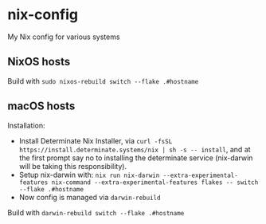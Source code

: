 # nix-config

My Nix config for various systems

## NixOS hosts

Build with `sudo nixos-rebuild switch --flake .#hostname`

## macOS hosts

Installation:

- Install Determinate Nix Installer, via `curl -fsSL https://install.determinate.systems/nix | sh -s -- install`, and at the first prompt say no to installing the determinate service (nix-darwin will be taking this responsibility).
- Setup nix-darwin with: `nix run nix-darwin --extra-experimental-features nix-command --extra-experimental-features flakes -- switch --flake .#hostname`
- Now config is managed via `darwin-rebuild`

Build with `darwin-rebuild switch --flake .#hostname`

